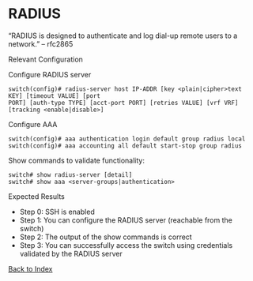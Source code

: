 # RADIUS 

“RADIUS is designed to authenticate and log dial-up remote users to a network.” – rfc2865 

Relevant Configuration 

Configure RADIUS server 

```
switch(config)# radius-server host IP-ADDR [key <plain|cipher>text KEY] [timeout VALUE] [port
PORT] [auth-type TYPE] [acct-port PORT] [retries VALUE] [vrf VRF] [tracking <enable|disable>]
```

Configure AAA

```
switch(config)# aaa authentication login default group radius local 
switch(config)# aaa accounting all default start-stop group radius 
```

Show commands to validate functionality:  

```
switch# show radius-server [detail]
switch# show aaa <server-groups|authentication>
```

Expected Results 

* Step 0: SSH is enabled
* Step 1: You can configure the RADIUS server (reachable from the switch)  
* Step 2: The output of the show commands is correct
* Step 3: You can successfully access the switch using credentials validated by the RADIUS server 

[Back to Index](./index.md)